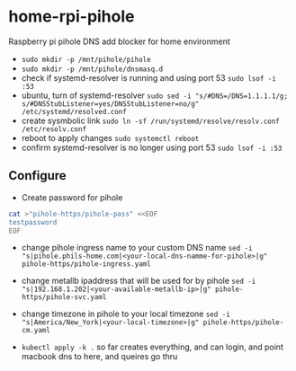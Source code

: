 # home-rpi-pihole
Raspberry pi pihole DNS add blocker for home environment
- `sudo mkdir -p /mnt/pihole/pihole`
- `sudo mkdir -p /mnt/pihole/dnsmasq.d`
- check if systemd-resolver is running and using port 53 `sudo lsof -i :53`
- ubuntu, turn of systemd-resolver `sudo sed -i "s/#DNS=/DNS=1.1.1.1/g; s/#DNSStubListener=yes/DNSStubListener=no/g" /etc/systemd/resolved.conf`
- create sysmbolic link `sudo ln -sf /run/systemd/resolve/resolv.conf /etc/resolv.conf`
- reboot to apply changes `sudo systemctl reboot`
- confirm systemd-resolver is no longer using port 53 `sudo lsof -i :53`

## Configure
- Create password for pihole
```bash
cat >"pihole-https/pihole-pass" <<EOF
testpassword
EOF
```
- change pihole ingress name to your custom DNS name `sed -i "s|pihole.phils-home.com|<your-local-dns-namme-for-pihole>|g" pihole-https/pihole-ingress.yaml`
- change metallb ipaddress that will be used for by pihole `sed -i "s|192.168.1.202|<your-available-metallb-ip>|g" pihole-https/pihole-svc.yaml`
- change timezone in pihole to your local timezone `sed -i "s|America/New_York|<your-local-timezone>|g" pihole-https/pihole-cm.yaml`

- `kubectl apply -k .` so far creates everything, and can login, and point macbook dns to here, and queires go thru